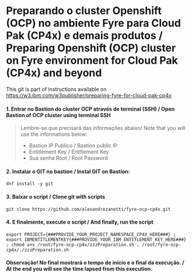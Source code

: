 # Preparando o cluster Openshift (OCP) no ambiente Fyre para Cloud Pak (CP4x) e demais produtos / Preparing  Openshift (OCP) cluster on Fyre environment for Cloud Pak (CP4x) and beyond

This git is part of  instructions available on https://w3.ibm.com/w3publisher/preparing-fyre-for-cloud-pak-cp4x

#### 1. Entrar no Bastion do cluster OCP através de terminal (SSH) / Open Bastion of OCP cluster using terminal SSH
> Lembre-se que precisará das informações abaixo/ Note that you will use the informations below:<br>
> - Bastion IP Publico / Bastion public IP<br>
> - Entitlement Key /  Entitlement Key<br>
> - Sua senha Root / Root Password<br>

#### 2. Instalar o GIT no bastion / Instal GIT on Bastion:
```
dnf install -y git
```

#### 3. Baixar o script / Clone git with scripts
```
git clone https://github.com/alexandrezanetti/fyre-ocp-cp4x.git
```

#### 4. E finalmente, execute o script / And finally, run the script
```
export PROJECT={###PROVIDE_YOUR_PROJECT_NAMESPACE_CP4X_HERE###} ; export IBMENTITLEMENTKEY{###PROVIDE_YOUR_IBM_ENTITLEMENT_KEY_HERE###} ; chmod a+x /root/fyre-ocp-cp4x/zzzPreparation.sh ; /root/fyre-ocp-cp4x/./zzzPreparation.sh
```

#### Observação! No final mostrará o tempo de início e o final da execução. / At the end you will see the time lapsed from this execution.
